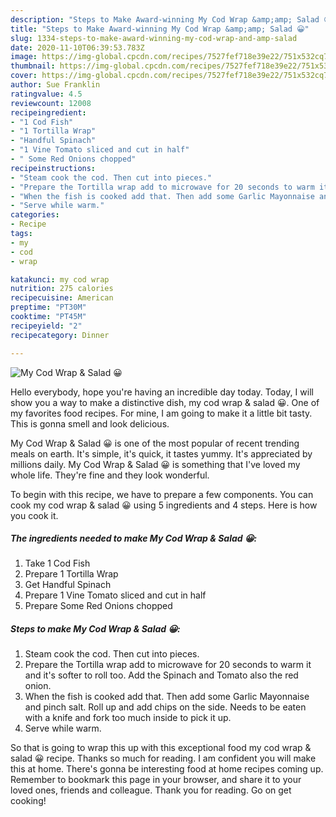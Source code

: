 ```yaml
---
description: "Steps to Make Award-winning My Cod Wrap &amp;amp; Salad 😀"
title: "Steps to Make Award-winning My Cod Wrap &amp;amp; Salad 😀"
slug: 1334-steps-to-make-award-winning-my-cod-wrap-and-amp-salad
date: 2020-11-10T06:39:53.783Z
image: https://img-global.cpcdn.com/recipes/7527fef718e39e22/751x532cq70/my-cod-wrap-salad-😀-recipe-main-photo.jpg
thumbnail: https://img-global.cpcdn.com/recipes/7527fef718e39e22/751x532cq70/my-cod-wrap-salad-😀-recipe-main-photo.jpg
cover: https://img-global.cpcdn.com/recipes/7527fef718e39e22/751x532cq70/my-cod-wrap-salad-😀-recipe-main-photo.jpg
author: Sue Franklin
ratingvalue: 4.5
reviewcount: 12008
recipeingredient:
- "1 Cod Fish"
- "1 Tortilla Wrap"
- "Handful Spinach"
- "1 Vine Tomato sliced and cut in half"
- " Some Red Onions chopped"
recipeinstructions:
- "Steam cook the cod. Then cut into pieces."
- "Prepare the Tortilla wrap add to microwave for 20 seconds to warm it and it&#39;s softer to roll too. Add the Spinach and Tomato also the red onion."
- "When the fish is cooked add that. Then add some Garlic Mayonnaise and pinch salt. Roll up and add chips on the side. Needs to be eaten with a knife and fork too much inside to pick it up."
- "Serve while warm."
categories:
- Recipe
tags:
- my
- cod
- wrap

katakunci: my cod wrap 
nutrition: 275 calories
recipecuisine: American
preptime: "PT30M"
cooktime: "PT45M"
recipeyield: "2"
recipecategory: Dinner

---
```



![My Cod Wrap &amp; Salad 😀](https://img-global.cpcdn.com/recipes/7527fef718e39e22/751x532cq70/my-cod-wrap-salad-😀-recipe-main-photo.jpg)

Hello everybody, hope you're having an incredible day today. Today, I will show you a way to make a distinctive dish, my cod wrap &amp; salad 😀. One of my favorites food recipes. For mine, I am going to make it a little bit tasty. This is gonna smell and look delicious.



My Cod Wrap &amp; Salad 😀 is one of the most popular of recent trending meals on earth. It's simple, it's quick, it tastes yummy. It's appreciated by millions daily. My Cod Wrap &amp; Salad 😀 is something that I've loved my whole life. They're fine and they look wonderful.


To begin with this recipe, we have to prepare a few components. You can cook my cod wrap &amp; salad 😀 using 5 ingredients and 4 steps. Here is how you cook it.

<!--inarticleads1-->

##### The ingredients needed to make My Cod Wrap &amp; Salad 😀:

1. Take 1 Cod Fish
1. Prepare 1 Tortilla Wrap
1. Get Handful Spinach
1. Prepare 1 Vine Tomato sliced and cut in half
1. Prepare  Some Red Onions chopped




<!--inarticleads2-->

##### Steps to make My Cod Wrap &amp; Salad 😀:

1. Steam cook the cod. Then cut into pieces.
1. Prepare the Tortilla wrap add to microwave for 20 seconds to warm it and it&#39;s softer to roll too. Add the Spinach and Tomato also the red onion.
1. When the fish is cooked add that. Then add some Garlic Mayonnaise and pinch salt. Roll up and add chips on the side. Needs to be eaten with a knife and fork too much inside to pick it up.
1. Serve while warm.




So that is going to wrap this up with this exceptional food my cod wrap &amp; salad 😀 recipe. Thanks so much for reading. I am confident you will make this at home. There's gonna be interesting food at home recipes coming up. Remember to bookmark this page in your browser, and share it to your loved ones, friends and colleague. Thank you for reading. Go on get cooking!
